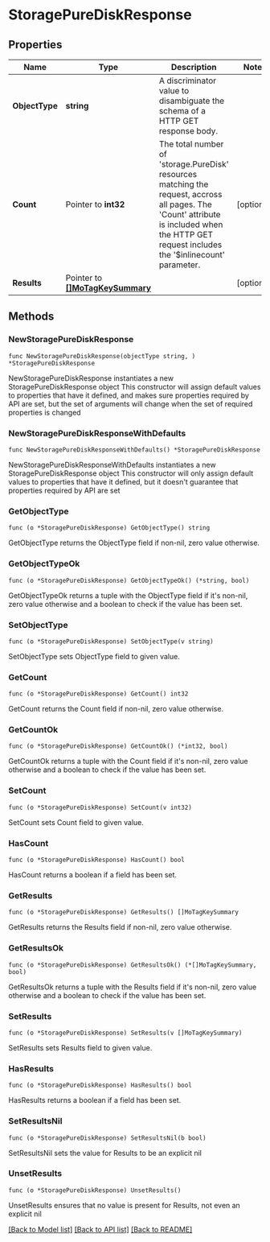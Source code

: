 # StoragePureDiskResponse

## Properties

Name | Type | Description | Notes
------------ | ------------- | ------------- | -------------
**ObjectType** | **string** | A discriminator value to disambiguate the schema of a HTTP GET response body. | 
**Count** | Pointer to **int32** | The total number of &#39;storage.PureDisk&#39; resources matching the request, accross all pages. The &#39;Count&#39; attribute is included when the HTTP GET request includes the &#39;$inlinecount&#39; parameter. | [optional] 
**Results** | Pointer to [**[]MoTagKeySummary**](MoTagKeySummary.md) |  | [optional] 

## Methods

### NewStoragePureDiskResponse

`func NewStoragePureDiskResponse(objectType string, ) *StoragePureDiskResponse`

NewStoragePureDiskResponse instantiates a new StoragePureDiskResponse object
This constructor will assign default values to properties that have it defined,
and makes sure properties required by API are set, but the set of arguments
will change when the set of required properties is changed

### NewStoragePureDiskResponseWithDefaults

`func NewStoragePureDiskResponseWithDefaults() *StoragePureDiskResponse`

NewStoragePureDiskResponseWithDefaults instantiates a new StoragePureDiskResponse object
This constructor will only assign default values to properties that have it defined,
but it doesn't guarantee that properties required by API are set

### GetObjectType

`func (o *StoragePureDiskResponse) GetObjectType() string`

GetObjectType returns the ObjectType field if non-nil, zero value otherwise.

### GetObjectTypeOk

`func (o *StoragePureDiskResponse) GetObjectTypeOk() (*string, bool)`

GetObjectTypeOk returns a tuple with the ObjectType field if it's non-nil, zero value otherwise
and a boolean to check if the value has been set.

### SetObjectType

`func (o *StoragePureDiskResponse) SetObjectType(v string)`

SetObjectType sets ObjectType field to given value.


### GetCount

`func (o *StoragePureDiskResponse) GetCount() int32`

GetCount returns the Count field if non-nil, zero value otherwise.

### GetCountOk

`func (o *StoragePureDiskResponse) GetCountOk() (*int32, bool)`

GetCountOk returns a tuple with the Count field if it's non-nil, zero value otherwise
and a boolean to check if the value has been set.

### SetCount

`func (o *StoragePureDiskResponse) SetCount(v int32)`

SetCount sets Count field to given value.

### HasCount

`func (o *StoragePureDiskResponse) HasCount() bool`

HasCount returns a boolean if a field has been set.

### GetResults

`func (o *StoragePureDiskResponse) GetResults() []MoTagKeySummary`

GetResults returns the Results field if non-nil, zero value otherwise.

### GetResultsOk

`func (o *StoragePureDiskResponse) GetResultsOk() (*[]MoTagKeySummary, bool)`

GetResultsOk returns a tuple with the Results field if it's non-nil, zero value otherwise
and a boolean to check if the value has been set.

### SetResults

`func (o *StoragePureDiskResponse) SetResults(v []MoTagKeySummary)`

SetResults sets Results field to given value.

### HasResults

`func (o *StoragePureDiskResponse) HasResults() bool`

HasResults returns a boolean if a field has been set.

### SetResultsNil

`func (o *StoragePureDiskResponse) SetResultsNil(b bool)`

 SetResultsNil sets the value for Results to be an explicit nil

### UnsetResults
`func (o *StoragePureDiskResponse) UnsetResults()`

UnsetResults ensures that no value is present for Results, not even an explicit nil

[[Back to Model list]](../README.md#documentation-for-models) [[Back to API list]](../README.md#documentation-for-api-endpoints) [[Back to README]](../README.md)


